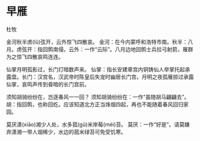 # 早雁

<span class="r">杜牧

<link href="../../css/style.css" rel="stylesheet" type="text/css" />

<div class="p">

金河秋半虏(lǔ)弦开，云外惊飞四散哀。
<span class="comment">
金河：在今内蒙呼和浩特市南。秋半：八月。虏弦开：指回鹘南侵。云外：一作“云际”。八月边地回鹘士兵拉弓射箭，雁群为之惊飞四散哀鸣连连。

仙掌月明孤影过，长门灯暗数声来。
<span class="comment">
仙掌：指长安建章宫内铜铸仙人举掌托起承露盘。长门：汉宫名，汉武帝时陈皇后失宠时幽居长门宫。月明之夜孤雁掠过承露仙掌，哀鸣声传到昏暗的长门宫前。

须知胡骑纷纷在，岂逐春风一一回？
<span class="comment">
须知胡骑纷纷在：一作“虽随胡马翩翩去”。胡：指回鹘，也称回纥。应该知道北方正当烽烟四起，再也不能随着春风回归家园。

莫厌潇(xiāo)湘少人处，水多菰(gū)米岸莓(méi)苔。
<span class="comment">
 莫厌：一作“好是”。请莫嫌弃潇湘一带人烟稀少，水边的菰米绿苔可免受饥寒。
